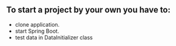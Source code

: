 ## To start a project by your own you have to:
- clone application.
- start Spring Boot.
- test data in DataInitializer class
